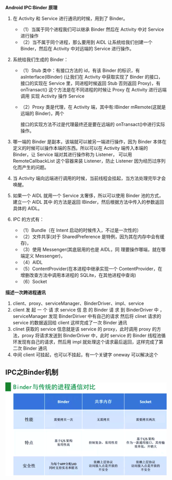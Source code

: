**Android IPC:Binder** **原理**

1. 在 Activity 和 Service 进行通讯的时候，用到了 Binder。 

   * （1）当属于同个进程我们可以继承 Binder 然后在 Activity 中对 Service 进行操作 
   * （2）当不属于同个进程，那么要用到 AIDL 让系统给我们创建一个 Binder，然后在 Activity 中对远端的 Service 进行操作。

2. 系统给我们生成的 Binder： 

   * （1）Stub 类中：有接口方法的 id，有该 Binder 的标识，有 asInterface(IBinder) (让我们在 Activity 中获取实现了 Binder 的接口，接口的实现在 Service 里，同进程时候返回 Stub 否则返回 Proxy)，有 onTransact() 这个方法是在不同进程的时候让 Proxy 在 Activity 进行远端调用 实现 Activity 操作 Service 

   * （2）Proxy 类是代理，在 Activity 端，其中有:IBinder mRemote(这就是远端的 Binder)，两个 

     接口的实现方法不过是代理最终还是要在远端的 onTransact()中进行实际操作。

3. 哪一端的 Binder 是副本，该端就可以被另一端进行操作，因为 Binder 本体在定义的时候可以操作本端的东西。所以可以在 Activity 端传入本端的 Binder，让 Service 端对其进行操作称为 Listener， 可以用 RemoteCallbackList 这个容器来装 Listener，防止 Listener 因为经历过序列化而产生的问题。 

4. 当 Activity 端向远端进行调用的时候，当前线程会挂起，当方法处理完毕才会唤醒。 

5. 如果一个 AIDL 就用一个 Service 太奢侈，所以可以使用 Binder 池的方式，建立一个 AIDL 其中 的方法是返回 IBinder，然后根据方法中传入的参数返回具体的 AIDL。 

6. IPC 的方式有：

   * （1）Bundle（在 Intent 启动的时候传入，不过是一次性的）
   * （2）文件共享(对于 SharedPreference 是特例，因为其在内存中会有缓存)，
   * （3）使用 Messenger(其底层用的也是 AIDL，同 理要操作哪端，就在哪端定义 Messenger)，
   * （4）AIDL
   * （5）ContentProvider(在本进程中继承实现一个 ContentProvider，在增删改查方法中调用本进程的 SQLite，在其他进程中查询)
   * （6）Socket 

**描述一次跨进程通讯** 

1. client、proxy、serviceManager、BinderDriver、impl、service 
2. client 发 起 一 个 请 求 service 信 息 的 Binder 请 求 到 BinderDriver 中 ， serviceManager 发现 BinderDiriver 中有自己的请求 然后将 clinet 请求的 service 的数据返回给 client 这样完成了一次 Binder 通讯 
3. clinet 获取的 service 信息就是该 service 的 proxy，此时调用 proxy 的方法，proxy 将请求发送到 BinderDriver 中，此时 service 的 Binder 线程池循环发现有自己的请求，然后用 impl 就处理这个请求最后返回，这样完成了第二次 Binder 通讯 
4. 中间 client 可挂起，也可以不挂起，有一个关键字 oneway 可以解决这个



## IPC之Binder机制

![image-20220913114350371](https://raw.githubusercontent.com/meiSThub/BlogImage/master/2022image-20220913114350371.png)